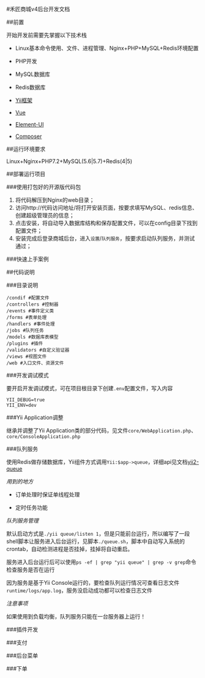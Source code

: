 #禾匠商城v4后台开发文档

##前置

开始开发前需要先掌握以下技术栈

- Linux基本命令使用、文件、进程管理、Nginx+PHP+MySQL+Redis环境配置

- PHP开发

- MySQL数据库

- Redis数据库

- [Yii框架](https://www.yiiframework.com/doc/guide/2.0/zh-cn)

- [Vue](https://cn.vuejs.org/index.html)

- [Element-UI](https://element.eleme.cn/#/zh-CN)

- [Composer](https://getcomposer.org/doc/00-intro.md)

##运行环境要求

Linux+Nginx+PHP7.2+MySQL(5.6|5.7)+Redis(4|5)


##部署运行项目

###使用打包好的开源版代码包

1. 将代码解压到Nginx的web目录；
2. 访问http://代码访问地址/将打开安装页面，按要求填写MySQL、redis信息、创建超级管理员的信息；
3. 点击安装，将自动导入数据库结构和保存配置文件，可以在config目录下找到配置文件；
4. 安装完成后登录商城后台，进入`设置`/`队列服务`，按要求启动队列服务，并测试通过；

###快速上手案例


##代码说明

###目录说明
```
/condif #配置文件
/controllers #控制器
/events #事件定义类
/forms #表单处理
/handlers #事件处理
/jobs #队列任务
/models #数据库表模型
/plugins #插件
/validators #自定义验证器
/views #视图文件
/web #入口文件、资源文件
```

###开发调试模式

要开启开发调试模式，可在项目根目录下创建`.env`配置文件，写入内容

```.env
YII_DEBUG=true
YII_ENV=dev
```

###Yii Application调整

继承并调整了Yii Application类的部分代码，见文件`core/WebApplication.php`、`core/ConsoleApplication.php`

###队列服务

使用Redis做存储数据库，Yii组件方式调用`Yii:$app->queue`，详细api见文档[yii2-queue](https://github.com/yiisoft/yii2-queue)

*用到的地方*

- 订单处理时保证单线程处理

- 定时任务功能

*队列服务管理*

默认启动方式是`./yii queue/listen 1`，但是只能前台运行，所以编写了一段shell脚本让服务进入后台运行，见脚本`./queue.sh`，脚本中自动写入系统的crontab，自动检测进程是否挂掉，挂掉将自动重启。

服务进入后台运行后可以使用`ps -ef | grep "yii queue" | grep -v grep`命令检查服务是否在运行

因为服务是基于Yii Console运行的，要检查队列运行情况可查看日志文件`runtime/logs/app.log`，服务没启动成功都可以检查日志文件

*注意事项*

如果使用到负载均衡，队列服务只能在一台服务器上运行！

###插件开发

###支付

###后台菜单

###下单
